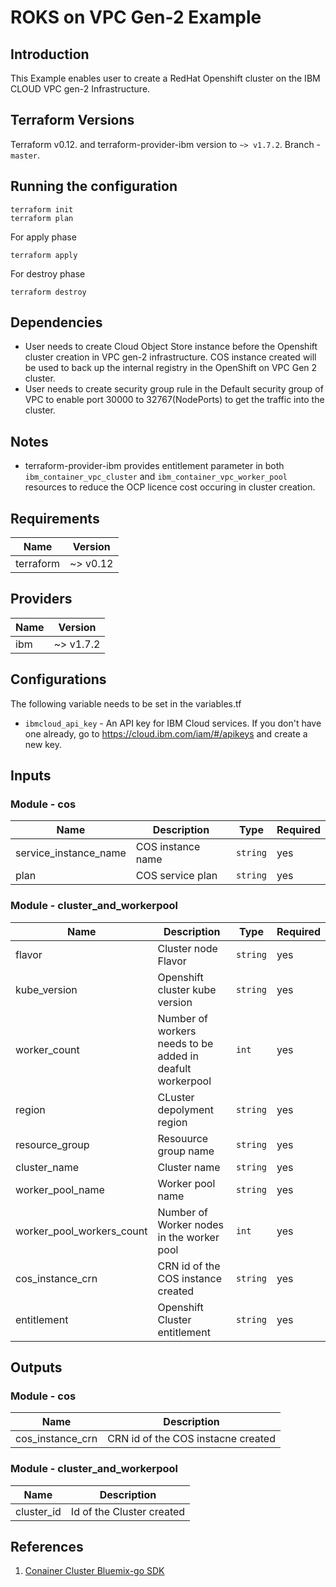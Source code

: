 # ROKS on VPC Gen-2 Example

## Introduction
This Example enables user to create a RedHat Openshift cluster on the IBM CLOUD VPC gen-2 Infrastructure.

## Terraform Versions
Terraform v0.12. and terraform-provider-ibm version to `~> v1.7.2`. Branch - `master`.

## Running the configuration
```shell
terraform init
terraform plan
```

For apply phase

```shell
terraform apply
```
 
 For destroy phase

```shell
terraform destroy
```  

## Dependencies
- User needs to create Cloud Object Store instance before the Openshift cluster creation in VPC gen-2 infrastructure. COS instance created will be used to back up the internal registry in the OpenShift on VPC Gen 2 cluster.
- User needs to create security group rule in the Default security group of VPC to enable port 30000 to 32767(NodePorts) to get the traffic into the cluster.


## Notes
- terraform-provider-ibm provides entitlement parameter in both `ibm_container_vpc_cluster` and `ibm_container_vpc_worker_pool` resources to reduce the OCP licence cost occuring in cluster creation.

<!-- BEGINNING OF PRE-COMMIT-TERRAFORM DOCS HOOK -->
## Requirements

| Name      | Version       |
|-----------|---------------|
| terraform | ~> v0.12      |

## Providers

| Name | Version   |
|------|-----------|
| ibm  | ~> v1.7.2 |

## Configurations
The following variable needs to be set in the variables.tf
* `ibmcloud_api_key` - An API key for IBM Cloud services. If you don't have one already, go to https://cloud.ibm.com/iam/#/apikeys and create a new key.

## Inputs

### Module - cos
| Name                   | Description                                            | Type    | Required |
|------------------------|--------------------------------------------------------|---------|----------|
|service_instance_name   | COS instance name                                      |`string` |   yes    |
|plan                    | COS service plan                                       |`string` |   yes    |

### Module - cluster_and_workerpool
| Name                     | Description                                               | Type    | Required |
|--------------------------|-----------------------------------------------------------|---------|----------|
|flavor                    | Cluster node Flavor                                       |`string` |   yes    |
|kube_version              | Openshift cluster kube version                            |`string` |   yes    |
|worker_count              | Number of workers needs to be added in deafult workerpool |`int`    |   yes    |
|region                    | CLuster depolyment region                                 |`string` |   yes    |
|resource_group            | Resouurce group name                                      |`string` |   yes    |
|cluster_name              | Cluster name                                              |`string` |   yes    |
|worker_pool_name          | Worker pool name                                          |`string` |   yes    |
|worker_pool_workers_count | Number of Worker nodes in the worker pool                 |`int`    |   yes    |
|cos_instance_crn          | CRN id of the COS instance created                        |`string` |   yes    |
|entitlement               | Openshift Cluster entitlement                             |`string` |   yes    |

## Outputs

### Module - cos
| Name             | Description                               |
|------------------|-------------------------------------------|
|cos_instance_crn  | CRN id of the COS instacne created        |

### Module - cluster_and_workerpool
| Name             | Description                               |
|------------------|-------------------------------------------|
|cluster_id        | Id of the Cluster created                 |

<!-- END OF PRE-COMMIT-TERRAFORM DOCS HOOK -->

## References

1. [Conainer Cluster Bluemix-go SDK](https://github.com/Mavrickk3/bluemix-go/tree/master/api/container/containerv2)